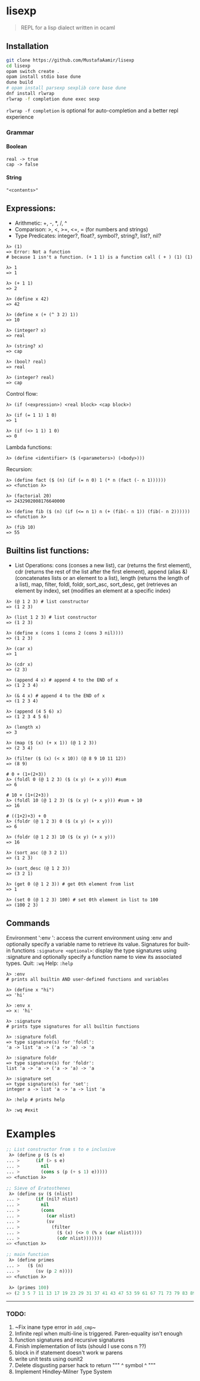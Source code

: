 # lisexp
> REPL for a lisp dialect written in ocaml

## Installation
```bash
git clone https://github.com/MustafaAamir/lisexp
cd lisexp
opam switch create .
opam install stdio base dune
dune build
# opam install parsexp sexplib core base dune
dnf install rlwrap
rlwrap -f completion dune exec sexp
```

`rlwrap -f completion` is optional for auto-completion and a better repl experience

### Grammar

#### Boolean
```
real -> true
cap -> false
```

#### String
```
"<contents>"
```

## Expressions:
- Arithmetic: +, -, *, /, ^
- Comparison: >, <, >=, <=, = (for numbers and strings)
- Type Predicates: integer?, float?, symbol?, string?, list?, nil?

```
λ> (1)
=> Error: Not a function
# because 1 isn't a function. (+ 1 1) is a function call ( + ) (1) (1)

λ> 1
=> 1

λ> (+ 1 1)
=> 2

λ> (define x 42)
=> 42

λ> (define x (+ (^ 3 2) 1))
=> 10

λ> (integer? x)
=> real

λ> (string? x)
=> cap

λ> (bool? real)
=> real

λ> (integer? real)
=> cap

```



Control flow:
```
λ> (if (<expression>) <real block> <cap block>)

λ> (if (= 1 1) 1 0)
=> 1

λ> (if (<> 1 1) 1 0)
=> 0
```

Lambda functions:
```
λ> (define <identifier> ($ (<parameters>) (<body>)))
```

Recursion:
```
λ> (define fact ($ (n) (if (= n 0) 1 (* n (fact (- n 1))))))
=> <function λ>

λ> (factorial 20)
=> 2432902008176640000

λ> (define fib ($ (n) (if (<= n 1) n (+ (fib(- n 1)) (fib(- n 2))))))
=> <function λ>

λ> (fib 10)
=> 55
```

## Builtins list functions:
- List Operations: cons (conses a new list), car (returns the first element), cdr (returns the rest of the list after the first element), append (alias &) (concatenates lists or an element to a list), length (returns the length of a list), map, filter, foldl, foldr, sort_asc, sort_desc, get (retrieves an element by index), set (modifies an element at a specific index)

```
λ> (@ 1 2 3) # list constructor
=> (1 2 3)

λ> (list 1 2 3) # list constructor
=> (1 2 3)

λ> (define x (cons 1 (cons 2 (cons 3 nil))))
=> (1 2 3)

λ> (car x)
=> 1

λ> (cdr x)
=> (2 3)

λ> (append 4 x) # append 4 to the END of x
=> (1 2 3 4)

λ> (& 4 x) # append 4 to the END of x
=> (1 2 3 4)

λ> (append (4 5 6) x)
=> (1 2 3 4 5 6)

λ> (length x)
=> 3

λ> (map ($ (x) (+ x 1)) (@ 1 2 3))
=> (2 3 4)

λ> (filter ($ (x) (< x 10)) (@ 8 9 10 11 12))
=> (8 9)

# 0 + (1+(2+3))
λ> (foldl 0 (@ 1 2 3) ($ (x y) (+ x y))) #sum
=> 6

# 10 + (1+(2+3))
λ> (foldl 10 (@ 1 2 3) ($ (x y) (+ x y))) #sum + 10
=> 16

# ((1+2)+3) + 0
λ> (foldr (@ 1 2 3) 0 ($ (x y) (+ x y)))
=> 6

λ> (foldr (@ 1 2 3) 10 ($ (x y) (+ x y)))
=> 16

λ> (sort_asc (@ 3 2 1))
=> (1 2 3)

λ> (sort_desc (@ 1 2 3))
=> (3 2 1)

λ> (get 0 (@ 1 2 3)) # get 0th element from list
=> 1

λ> (set 0 (@ 1 2 3) 100) # set 0th element in list to 100
=> (100 2 3)

```

## Commands

Environment ':env <optional>': access the current environment using :env and optionally specify a variable name to retrieve its value.
Signatures for built-in functions `:signature <optional>`: display the type signatures using :signature and optionally specify a function name to view its associated types.
Quit: `:wq`
Help: `:help`

```
λ> :env
# prints all builtin AND user-defined functions and variables

λ> (define x "hi")
=> 'hi'

λ> :env x
=> x: 'hi'

λ> :signature
# prints type signatures for all builtin functions

λ> :signature foldl
=> type signature(s) for 'foldl':
'a -> list 'a -> ('a -> 'a) -> 'a

λ> :signature foldr
=> type signature(s) for 'foldr':
list 'a -> 'a -> ('a -> 'a) -> 'a

λ> :signature set
=> type signature(s) for 'set':
integer a -> list 'a -> 'a -> list 'a

λ> :help # prints help

λ> :wq #exit
```

# Examples

```lisp
;; List constructor from s to e inclusive
 λ> (define p ($ (s e)
... >      (if (> s e)
... >        nil
... >        (cons s (p (+ s 1) e)))))
=> <function λ>

;; Sieve of Eratosthenes
 λ> (define sv ($ (nlist)
... >      (if (nil? nlist)
... >        nil
... >        (cons
... >          (car nlist)
... >          (sv
... >            (filter
... >              ($ (x) (<> 0 (% x (car nlist))))
... >              (cdr nlist)))))))
=> <function λ>

;; main function
 λ> (define primes
... >   ($ (n)
... >      (sv (p 2 n))))
=> <function λ>

 λ> (primes 100)
=> (2 3 5 7 11 13 17 19 23 29 31 37 41 43 47 53 59 61 67 71 73 79 83 89 97)
```
---

### TODO:
1. ~Fix inane type error in `add_cmp`~
2. Infinite repl when multi-line is triggered. Paren-equality isn't enough
3. function signatures and recursive signatures
4. Finish implementation of lists (should I use cons n ??)
5. <then> block in if statement doesn't work w parens
6. write unit tests using ounit2
7. Delete disgusting parser hack to return "\"" ^ symbol ^ "\""
8. Implement Hindley-Milner Type System

